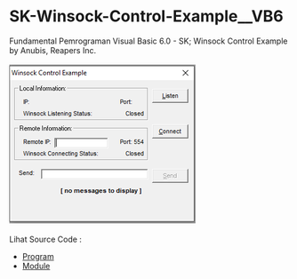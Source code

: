 # SK-Winsock-Control-Example__VB6
Fundamental Pemrograman Visual Basic 6.0 - SK; Winsock Control Example by Anubis, Reapers Inc.<br><br>
<img src="https://github.com/RizkyKhapidsyah/SK-Winsock-Control-Example__VB6/blob/main/result/001.png"><br><br>
Lihat Source Code : <br>
- <a href="https://github.com/RizkyKhapidsyah/SK-Winsock-Control-Example__VB6/blob/main/frmMain.frm">Program</a><br>
- <a href="https://github.com/RizkyKhapidsyah/SK-Winsock-Control-Example__VB6/blob/main/WINSOCK.BAS">Module</a>
